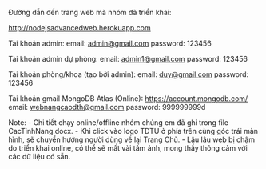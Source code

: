Đường dẫn đến trang web mà nhóm đã triển khai:

http://nodejsadvancedweb.herokuapp.com

Tài khoản admin:
	email: admin@gmail.com
	password: 123456

Tài khoản admin dự phòng: 
	email: admin1@gmail.com
	password: 123456

Tài khoản phòng/khoa (tạo bởi admin):
	email: duy@gmail.com
	password: 123456


Tài khoản gmail MongoDB Atlas (Online): https://account.mongodb.com/
	email: webnangcaodth@gmail.com
	password: 999999999d

Note: 
	- Chi tiết chạy online/offline nhóm chúng em đã ghi trong file CacTinhNang.docx.
	- Khi click vào logo TDTU ở phía trên cùng góc trái màn hình, sẽ chuyển hướng người dùng về lại Trang Chủ.
	- Lâu lâu web bị chậm do triển khai online, có thể sẽ mất vài tấm ảnh, mong thầy thông cảm với các dữ liệu có sẵn.